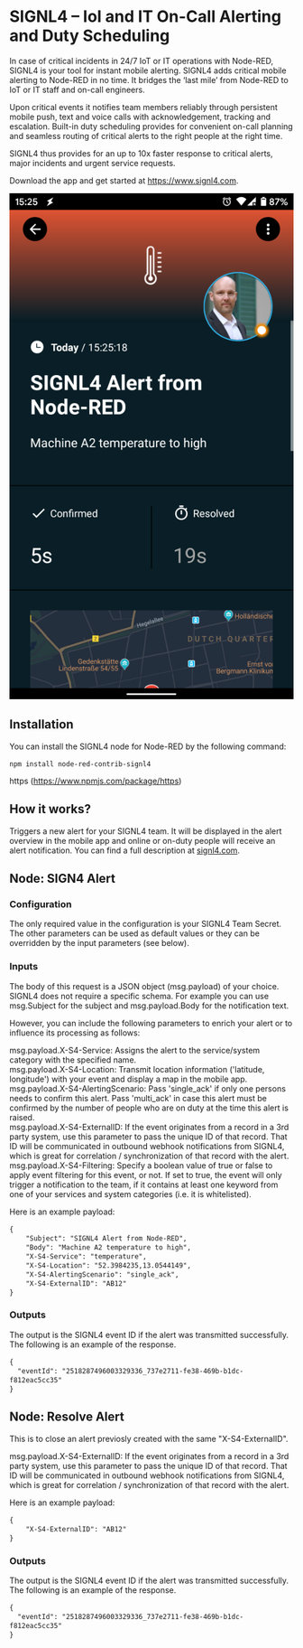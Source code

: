 # SIGNL4 – IoI and IT On-Call Alerting and Duty Scheduling

In case of critical incidents in 24/7 IoT or IT operations with Node-RED, SIGNL4 is your tool for instant mobile alerting. SIGNL4 adds critical mobile alerting to Node-RED in no time. It bridges the ‘last mile’ from Node-RED to IoT or IT staff and on-call engineers.

Upon critical events it notifies team members reliably through persistent mobile push, text and voice calls with acknowledgement, tracking and escalation. Built-in duty scheduling provides for convenient on-call planning and seamless routing of critical alerts to the right people at the right time.

SIGNL4 thus provides for an up to 10x faster response to critical alerts, major incidents and urgent service requests.

Download the app and get started at https://www.signl4.com.

![SIGNL4](signl4-node-red.png)

## Installation

You can install the SIGNL4 node for Node-RED by the following command:

```
npm install node-red-contrib-signl4
```

https (https://www.npmjs.com/package/https)

## How it works?

Triggers a new alert for your SIGNL4 team. It will be displayed in the alert overview in the mobile app and online or on-duty people will receive an alert notification. You can find a full description at <a href=https://www.signl4.com/developers/webhook/inbound/#!/Events/RaiseEvent>signl4.com</a>.

## Node: SIGN4 Alert

### Configuration
The only required value in the configuration is your SIGNL4 Team Secret. The other parameters can be used as default values or they can be overridden by the input parameters (see below).

### Inputs

The body of this request is a JSON object (msg.payload) of your choice. SIGNL4 does not require a specific schema. For example you can use msg.Subject for the subject and msg.payload.Body for the notification text.

However, you can include the following parameters to enrich your alert or to influence its processing as follows:

msg.payload.X-S4-Service: Assigns the alert to the service/system category with the specified name.  
msg.payload.X-S4-Location: Transmit location information ('latitude, longitude') with your event and display a map in the mobile app.  
msg.payload.X-S4-AlertingScenario: Pass 'single_ack' if only one persons needs to confirm this alert. Pass 'multi_ack' in case this alert must be confirmed by the number of people who are on duty at the time this alert is raised.  
msg.payload.X-S4-ExternalID: If the event originates from a record in a 3rd party system, use this parameter to pass the unique ID of that record. That ID will be communicated in outbound webhook notifications from SIGNL4, which is great for correlation / synchronization of that record with the alert.  
msg.payload.X-S4-Filtering: Specify a boolean value of true or false to apply event filtering for this event, or not. If set to true, the event will only trigger a notification to the team, if it contains at least one keyword from one of your services and system categories (i.e. it is whitelisted).  

Here is an example payload:

```
{
	"Subject": "SIGNL4 Alert from Node-RED",
	"Body": "Machine A2 temperature to high",
	"X-S4-Service": "temperature",
	"X-S4-Location": "52.3984235,13.0544149",
	"X-S4-AlertingScenario": "single_ack",
	"X-S4-ExternalID": "AB12"
}
```

### Outputs

The output is the SIGNL4 event ID if the alert was transmitted successfully. The following is an example of the response.

```
{
  "eventId": "2518287496003329336_737e2711-fe38-469b-b1dc-f812eac5cc35"
}
```

## Node: Resolve Alert

This is to close an alert previosly created with the same "X-S4-ExternalID".

msg.payload.X-S4-ExternalID: If the event originates from a record in a 3rd party system, use this parameter to pass the unique ID of that record. That ID will be communicated in outbound webhook notifications from SIGNL4, which is great for correlation / synchronization of that record with the alert.  

Here is an example payload:

```
{
	"X-S4-ExternalID": "AB12"
}
```

### Outputs

The output is the SIGNL4 event ID if the alert was transmitted successfully. The following is an example of the response.

```
{
  "eventId": "2518287496003329336_737e2711-fe38-469b-b1dc-f812eac5cc35"
}
```
